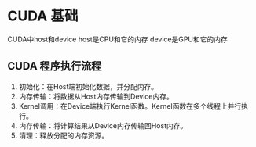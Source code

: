 # CUDA 基础

CUDA中host和device
host是CPU和它的内存
device是GPU和它的内存

## CUDA 程序执行流程
1. 初始化：在Host端初始化数据，并分配内存。
2. 内存传输：将数据从Host内存传输到Device内存。
3. Kernel调用：在Device端执行Kernel函数。Kernel函数在多个线程上并行执行。
4. 内存传输：将计算结果从Device内存传输回Host内存。
5. 清理：释放分配的内存资源。

